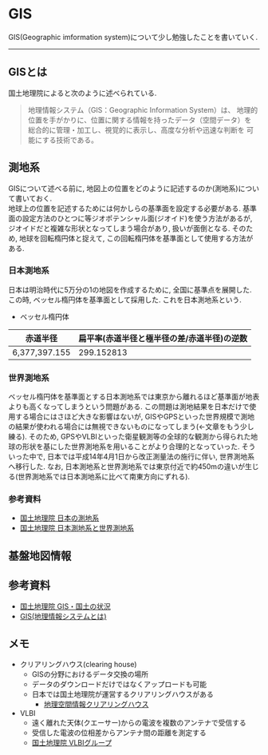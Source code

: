# GIS

GIS(Geographic imformation system)について少し勉強したことを書いていく.

-----------------------------------------------------------

## GISとは
国土地理院によると次のように述べられている. 

> 地理情報システム（GIS：Geographic Information System）は、
> 地理的位置を手がかりに、位置に関する情報を持ったデータ（空間データ）を
> 総合的に管理・加工し、視覚的に表示し、高度な分析や迅速な判断を
> 可能にする技術である。

## 測地系
GISについて述べる前に, 地図上の位置をどのように記述するのか(測地系)について書いておく.  
地球上の位置を記述するためには何かしらの基準面を設定する必要がある. 
基準面の設定方法のひとつに等ジオポテンシャル面(ジオイド)を使う方法があるが,
ジオイドだと複雑な形状となってしまう場合があり, 扱いが面倒となる. 
そのため, 地球を回転楕円体と捉えて, この回転楕円体を基準面として使用する方法がある.


### 日本測地系
日本は明治時代に5万分の1の地図を作成するために, 全国に基準点を展開した. この時,
ベッセル楕円体を基準面として採用した. これを日本測地系という. 

* ベッセル楕円体

|赤道半径      | 扁平率(赤道半径と極半径の差/赤道半径)の逆数| 
|--------------|-------------|
|6,377,397.155 | 299.152813  | 


### 世界測地系
ベッセル楕円体を基準面とする日本測地系では東京から離れるほど基準面が地表よりも高くなってしまうという問題がある. この問題は測地結果を日本だけで使用する場合にはさほど大きな影響はないが, GISやGPSといった世界規模で測地の結果が使われる場合には無視できないものになってしまう(←文章をもう少し練る).
そのため, GPSやVLBIといった衛星観測等の全球的な観測から得られた地球の形状を基にした世界測地系を用いることがより合理的となっていった. 
そういった中で, 日本では平成14年4月1日から改正測量法の施行に伴い, 世界測地系へ移行した. なお, 日本測地系と世界測地系では東京付近で約450mの違いが生じる(世界測地系では日本測地系に比べて南東方向にずれる). 

### 参考資料

* [国土地理院 日本の測地系](http://www.gsi.go.jp/sokuchikijun/datum-main.html)
* [国土地理院 日本測地系と世界測地系](http://www.gsi.go.jp/LAW/G2000-g2000-h3.htm)

## 基盤地図情報




## 参考資料
* [国土地理院 GIS・国土の状況](http://www.gsi.go.jp/gis.html)
* [GIS(地理情報システムとは)](http://www.esrij.com/getting-started/what-is-gis/)

## メモ

* クリアリングハウス(clearing house) 
  + GISの分野におけるデータ交換の場所
  + データのダウンロードだけではなくアップロードも可能
  + 日本では国土地理院が運営するクリアリングハウスがある
    - [地理空間情報クリアリングハウス](http://ckan.gsi.go.jp/)
* VLBI
  + 遠く離れた天体(クエーサー)からの電波を複数のアンテナで受信する
  + 受信した電波の位相差からアンテナ間の距離を測定する
  + [国土地理院 VLBIグループ](http://www.spacegeodesy.go.jp/vlbi/ja/whatisvlbi/principle.html#1)
